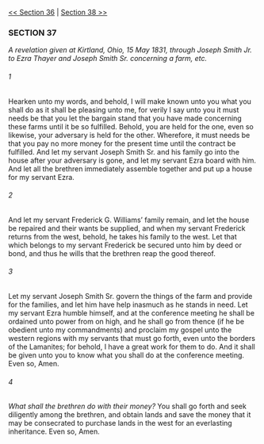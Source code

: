 [<< Section 36](Section%2036)  |  [Section 38 >>](Section%2038)

### SECTION 37

*A revelation given at Kirtland, Ohio, 15 May 1831, through Joseph Smith Jr. to Ezra Thayer and Joseph Smith Sr. concerning a farm, etc.*

###### 1
Hearken unto my words, and behold, I will make known unto you what you shall do as it shall be pleasing unto me, for verily I say unto you it must needs be that you let the bargain stand that you have made concerning these farms until it be so fulfilled. Behold, you are held for the one, even so likewise, your adversary is held for the other. Wherefore, it must needs be that you pay no more money for the present time until the contract be fulfilled. And let my servant Joseph Smith Sr. and his family go into the house after your adversary is gone, and let my servant Ezra board with him. And let all the brethren immediately assemble together and put up a house for my servant Ezra.

###### 2
And let my servant Frederick G. Williams’ family remain, and let the house be repaired and their wants be supplied, and when my servant Frederick returns from the west, behold, he takes his family to the west. Let that which belongs to my servant Frederick be secured unto him by deed or bond, and thus he wills that the brethren reap the good thereof.

###### 3
Let my servant Joseph Smith Sr. govern the things of the farm and provide for the families, and let him have help inasmuch as he stands in need. Let my servant Ezra humble himself, and at the conference meeting he shall be ordained unto power from on high, and he shall go from thence (if he be obedient unto my commandments) and proclaim my gospel unto the western regions with my servants that must go forth, even unto the borders of the Lamanites; for behold, I have a great work for them to do. And it shall be given unto you to know what you shall do at the conference meeting. Even so, Amen.

###### 4

*What shall the brethren do with their money?*
You shall go forth and seek diligently among the brethren, and obtain lands and save the money that it may be consecrated to purchase lands in the west for an everlasting inheritance. Even so, Amen.